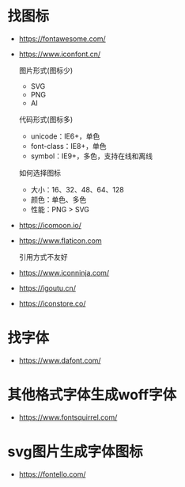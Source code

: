 # 找图标
- https://fontawesome.com/
- https://www.iconfont.cn/
  
  图片形式(图标少)
  - SVG
  - PNG
  - AI

  代码形式(图标多)
  - unicode：IE6+，单色
  - font-class：IE8+，单色
  - symbol：IE9+，多色，支持在线和离线

  如何选择图标
  - 大小：16、32、48、64、128
  - 颜色：单色、多色
  - 性能：PNG > SVG

- https://icomoon.io/
- https://www.flaticon.com

  引用方式不友好

- https://www.iconninja.com/
- https://igoutu.cn/
- https://iconstore.co/

# 找字体
- https://www.dafont.com/

# 其他格式字体生成woff字体
- https://www.fontsquirrel.com/

# svg图片生成字体图标
- https://fontello.com/



